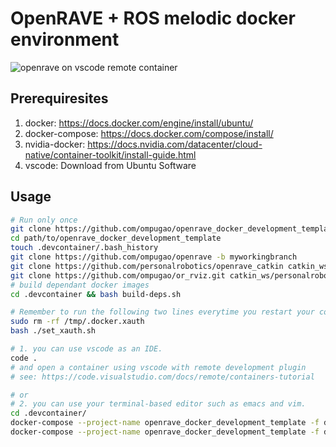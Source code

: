 # OpenRAVE + ROS melodic docker environment

![openrave on vscode remote container](https://i.gyazo.com/d856a7f339f7e77fd52a7bab6cda6983.png)
## Prerequiresites
1) docker: https://docs.docker.com/engine/install/ubuntu/
2) docker-compose: https://docs.docker.com/compose/install/
3) nvidia-docker: https://docs.nvidia.com/datacenter/cloud-native/container-toolkit/install-guide.html
4) vscode: Download from Ubuntu Software

## Usage
```sh
# Run only once
git clone https://github.com/ompugao/openrave_docker_development_template
cd path/to/openrave_docker_development_template
touch .devcontainer/.bash_history
git clone https://github.com/ompugao/openrave -b myworkingbranch
git clone https://github.com/personalrobotics/openrave_catkin catkin_ws/personalrobotics/openrave_catkin
git clone https://github.com/ompugao/or_rviz.git catkin_ws/personalrobotics/or_rviz -b hotfix/add_dummy_setbkgndcolor_function
# build dependant docker images
cd .devcontainer && bash build-deps.sh

# Remember to run the following two lines everytime you restart your computer
sudo rm -rf /tmp/.docker.xauth
bash ./set_xauth.sh

# 1. you can use vscode as an IDE.
code .
# and open a container using vscode with remote development plugin
# see: https://code.visualstudio.com/docs/remote/containers-tutorial

# or
# 2. you can use your terminal-based editor such as emacs and vim.
cd .devcontainer/
docker-compose --project-name openrave_docker_development_template -f docker-compose.yml up -d
docker-compose --project-name openrave_docker_development_template -f docker-compose.yml exec -it /bin/bash
```
